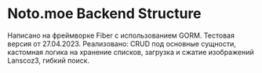 # Noto.moe Backend Structure

Написано на фреймворке Fiber с использованием GORM. 
Тестовая версия от 27.04.2023. 
Реализовано: CRUD под основные сущности, кастомная логика на хранение списков, загрузка и сжатие изображений Lanscoz3, гибкий поиск.
